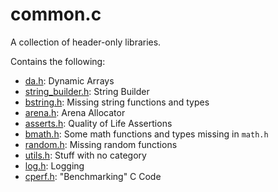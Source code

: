 # common.c

A collection of header-only libraries.

Contains the following:
- [da.h](./src/da.h): Dynamic Arrays
- [string_builder.h](./src/string_builder.h): String Builder
- [bstring.h](./src/bstring.h): Missing string functions and types
- [arena.h](./src/arena.h): Arena Allocator
- [asserts.h](./src/asserts.h): Quality of Life Assertions
- [bmath.h](./src/bmath.h): Some math functions and types missing in `math.h`
- [random.h](./src/random.h): Missing random functions
- [utils.h](./src/utils.h): Stuff with no category
- [log.h](./src/log.h): Logging
- [cperf.h](./src/cperf.h): "Benchmarking" C Code
